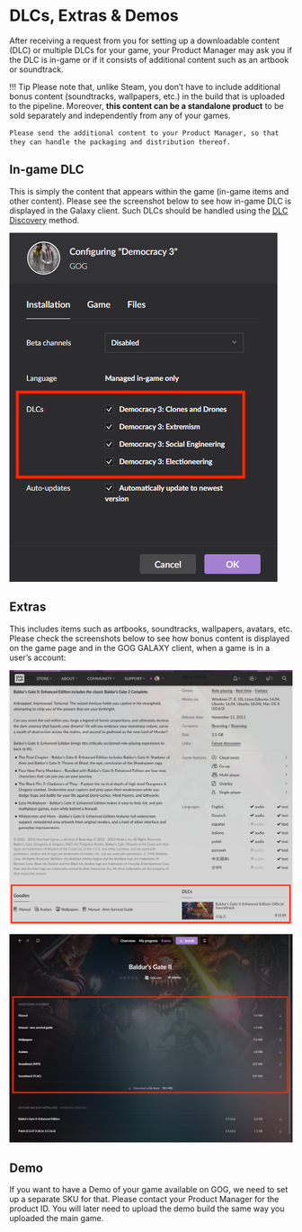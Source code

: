 # DLCs, Extras & Demos

After receiving a request from you for setting up a downloadable content (DLC) or multiple DLCs for your game, your Product Manager may ask you if the DLC is in-game or if it consists of additional content such as an artbook or soundtrack.

!!! Tip
    Please note that, unlike Steam, you don’t have to include additional bonus content (soundtracks, wallpapers, etc.) in the build that is uploaded to the pipeline. Moreover, **this content can be a standalone product** to be sold separately and independently from any of your games.
    
    Please send the additional content to your Product Manager, so that they can handle the packaging and distribution thereof.

## In-game DLC

This is simply the content that appears within the game (in-game items and other content). Please see the screenshot below to see how in-game DLC is displayed in the Galaxy client. Such DLCs should be handled using the [DLC Discovery](sdk-dlc-discovery.md) method.

![DLCs in the Client](_assets/dlcs.png)

## Extras

This includes items such as artbooks, soundtracks, wallpapers, avatars, etc. Please check the screenshots below to see how bonus content is displayed on the game page and in the GOG GALAXY client, when a game is in a user’s account:

![Extras on the GOG Game Page](_assets/extras.png)

![Extras in the Client](_assets/extras2.png)

## Demo

If you want to have a Demo of your game available on GOG, we need to set up a separate SKU for that. Please contact your Product Manager for the product ID. You will later need to upload the demo build the same way you uploaded the main game.

